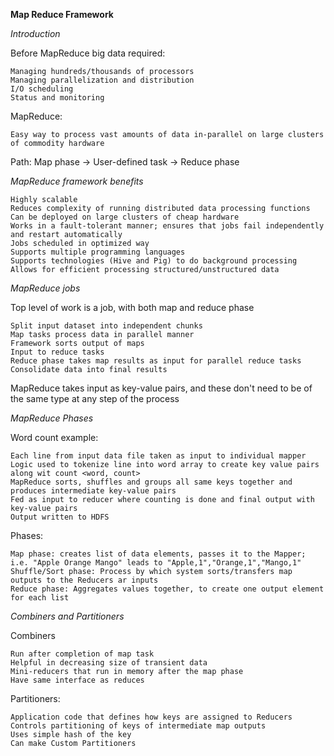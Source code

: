 **Map Reduce Framework**

*Introduction*

Before MapReduce big data required:

	Managing hundreds/thousands of processors
	Managing parallelization and distribution
	I/O scheduling
	Status and monitoring
	
MapReduce:

	Easy way to process vast amounts of data in-parallel on large clusters of commodity hardware
	
Path: Map phase -> User-defined task -> Reduce phase

*MapReduce framework benefits*

	Highly scalable
	Reduces complexity of running distributed data processing functions
	Can be deployed on large clusters of cheap hardware
	Works in a fault-tolerant manner; ensures that jobs fail independently and restart automatically
	Jobs scheduled in optimized way
	Supports multiple programming languages
	Supports technologies (Hive and Pig) to do background processing
	Allows for efficient processing structured/unstructured data
	
*MapReduce jobs*

Top level of work is a job, with both map and reduce phase

	Split input dataset into independent chunks
	Map tasks process data in parallel manner
	Framework sorts output of maps
	Input to reduce tasks
	Reduce phase takes map results as input for parallel reduce tasks
	Consolidate data into final results
	
MapReduce takes input as key-value pairs, and these don't need to be of the same type at any step of the process

*MapReduce Phases*

Word count example: 
	
	Each line from input data file taken as input to individual mapper
	Logic used to tokenize line into word array to create key value pairs along wit count <word, count>
	MapReduce sorts, shuffles and groups all same keys together and produces intermediate key-value pairs
	Fed as input to reducer where counting is done and final output with key-value pairs
	Output written to HDFS
	
Phases:

	Map phase: creates list of data elements, passes it to the Mapper; i.e. "Apple Orange Mango" leads to "Apple,1","Orange,1","Mango,1"
	Shuffle/Sort phase: Process by which system sorts/transfers map outputs to the Reducers ar inputs
	Reduce phase: Aggregates values together, to create one output element for each list
	
*Combiners and Partitioners*

Combiners

	Run after completion of map task
	Helpful in decreasing size of transient data
	Mini-reducers that run in memory after the map phase
	Have same interface as reduces

Partitioners:

	Application code that defines how keys are assigned to Reducers
	Controls partitioning of keys of intermediate map outputs
	Uses simple hash of the key
	Can make Custom Partitioners

	
